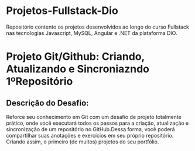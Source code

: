 # Projetos-Fullstack-Dio
Repositório contento os projetos desenvolvidos ao longo do curso Fullstack nas tecnologias Javascript, MySQL, Angular e .NET da plataforma DIO.

# Projeto Git/Github: Criando, Atualizando e Sincroniazndo 1ºRepositório

## Descrição do Desafio:
Reforce seu conhecimento em Git com um desafio de projeto totalmente prático, onde você executará todos os passos para a criação, atualização e sincronização de um repositório no GitHub.Dessa forma, você poderá compartilhar suas anotações e exercícios em seu próprio repositório. Criando assim, o primeiro (de muitos) projetos do seu portfólio.
